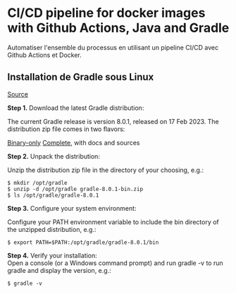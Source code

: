 # CI/CD pipeline for docker images with Github Actions, Java and Gradle  

Automatiser l'ensemble du processus en utilisant un pipeline CI/CD avec Github Actions et Docker.  

## Installation de Gradle sous Linux
[Source]('https://gradle.org/install/')

**Step 1.** Download the latest Gradle distribution:  

The current Gradle release is version 8.0.1, released on 17 Feb 2023. The distribution zip file comes in two flavors:

[Binary-only]('https://gradle.org/next-steps/?version=8.0.1&format=bin')
[Complete]('https://gradle.org/next-steps/?version=8.0.1&format=all'), with docs and sources

**Step 2.** Unpack the distribution: 

Unzip the distribution zip file in the directory of your choosing, e.g.:

```$ mkdir /opt/gradle```  
```$ unzip -d /opt/gradle gradle-8.0.1-bin.zip```  
```$ ls /opt/gradle/gradle-8.0.1```


**Step 3.** Configure your system environment: 

Configure your PATH environment variable to include the bin directory of the unzipped distribution, e.g.:

```$ export PATH=$PATH:/opt/gradle/gradle-8.0.1/bin```

**Step 4.** Verify your installation:  
Open a console (or a Windows command prompt) and run gradle -v to run gradle and display the version, e.g.:

```$ gradle -v```
